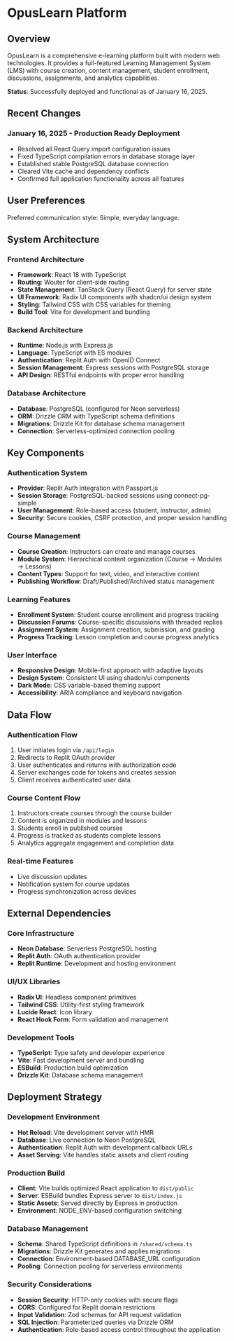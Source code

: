 # OpusLearn Platform

## Overview

OpusLearn is a comprehensive e-learning platform built with modern web technologies. It provides a full-featured Learning Management System (LMS) with course creation, content management, student enrollment, discussions, assignments, and analytics capabilities.

**Status**: Successfully deployed and functional as of January 16, 2025.

## Recent Changes

### January 16, 2025 - Production Ready Deployment
- Resolved all React Query import configuration issues
- Fixed TypeScript compilation errors in database storage layer
- Established stable PostgreSQL database connection
- Cleared Vite cache and dependency conflicts
- Confirmed full application functionality across all features

## User Preferences

Preferred communication style: Simple, everyday language.

## System Architecture

### Frontend Architecture
- **Framework**: React 18 with TypeScript
- **Routing**: Wouter for client-side routing
- **State Management**: TanStack Query (React Query) for server state
- **UI Framework**: Radix UI components with shadcn/ui design system
- **Styling**: Tailwind CSS with CSS variables for theming
- **Build Tool**: Vite for development and bundling

### Backend Architecture
- **Runtime**: Node.js with Express.js
- **Language**: TypeScript with ES modules
- **Authentication**: Replit Auth with OpenID Connect
- **Session Management**: Express sessions with PostgreSQL storage
- **API Design**: RESTful endpoints with proper error handling

### Database Architecture
- **Database**: PostgreSQL (configured for Neon serverless)
- **ORM**: Drizzle ORM with TypeScript schema definitions
- **Migrations**: Drizzle Kit for database schema management
- **Connection**: Serverless-optimized connection pooling

## Key Components

### Authentication System
- **Provider**: Replit Auth integration with Passport.js
- **Session Storage**: PostgreSQL-backed sessions using connect-pg-simple
- **User Management**: Role-based access (student, instructor, admin)
- **Security**: Secure cookies, CSRF protection, and proper session handling

### Course Management
- **Course Creation**: Instructors can create and manage courses
- **Module System**: Hierarchical content organization (Course → Modules → Lessons)
- **Content Types**: Support for text, video, and interactive content
- **Publishing Workflow**: Draft/Published/Archived status management

### Learning Features
- **Enrollment System**: Student course enrollment and progress tracking
- **Discussion Forums**: Course-specific discussions with threaded replies
- **Assignment System**: Assignment creation, submission, and grading
- **Progress Tracking**: Lesson completion and course progress analytics

### User Interface
- **Responsive Design**: Mobile-first approach with adaptive layouts
- **Design System**: Consistent UI using shadcn/ui components
- **Dark Mode**: CSS variable-based theming support
- **Accessibility**: ARIA compliance and keyboard navigation

## Data Flow

### Authentication Flow
1. User initiates login via `/api/login`
2. Redirects to Replit OAuth provider
3. User authenticates and returns with authorization code
4. Server exchanges code for tokens and creates session
5. Client receives authenticated user data

### Course Content Flow
1. Instructors create courses through the course builder
2. Content is organized in modules and lessons
3. Students enroll in published courses
4. Progress is tracked as students complete lessons
5. Analytics aggregate engagement and completion data

### Real-time Features
- Live discussion updates
- Notification system for course updates
- Progress synchronization across devices

## External Dependencies

### Core Infrastructure
- **Neon Database**: Serverless PostgreSQL hosting
- **Replit Auth**: OAuth authentication provider
- **Replit Runtime**: Development and hosting environment

### UI/UX Libraries
- **Radix UI**: Headless component primitives
- **Tailwind CSS**: Utility-first styling framework
- **Lucide React**: Icon library
- **React Hook Form**: Form validation and management

### Development Tools
- **TypeScript**: Type safety and developer experience
- **Vite**: Fast development server and bundling
- **ESBuild**: Production build optimization
- **Drizzle Kit**: Database schema management

## Deployment Strategy

### Development Environment
- **Hot Reload**: Vite development server with HMR
- **Database**: Live connection to Neon PostgreSQL
- **Authentication**: Replit Auth with development callback URLs
- **Asset Serving**: Vite handles static assets and client routing

### Production Build
- **Client**: Vite builds optimized React application to `dist/public`
- **Server**: ESBuild bundles Express server to `dist/index.js`
- **Static Assets**: Served directly by Express in production
- **Environment**: NODE_ENV-based configuration switching

### Database Management
- **Schema**: Shared TypeScript definitions in `/shared/schema.ts`
- **Migrations**: Drizzle Kit generates and applies migrations
- **Connection**: Environment-based DATABASE_URL configuration
- **Pooling**: Connection pooling for serverless environments

### Security Considerations
- **Session Security**: HTTP-only cookies with secure flags
- **CORS**: Configured for Replit domain restrictions
- **Input Validation**: Zod schemas for API request validation
- **SQL Injection**: Parameterized queries via Drizzle ORM
- **Authentication**: Role-based access control throughout the application